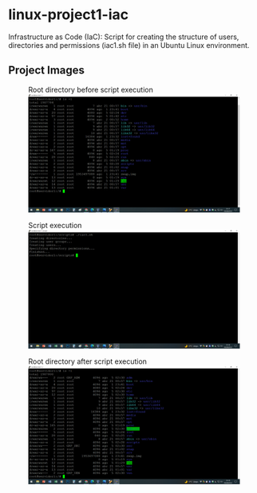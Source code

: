 # linux-project1-iac
Infrastructure as Code (IaC): Script for creating the structure of users, directories and permissions (iac1.sh file) in an Ubuntu Linux environment.

## Project Images

<figure>
    <figcaption>Root directory before script execution</figcaption>
    <img src="./img/image1.png"
         alt="Root directory at the beginning">
</figure>

<figure>
    <figcaption>Script execution</figcaption>
    <img src="./img/image2.png"
         alt="Script execution">
</figure>

<figure>
    <figcaption>Root directory after script execution</figcaption>
    <img src="./img/image3.png"
         alt="Root directory at the end">
</figure>
